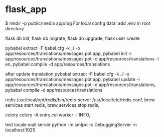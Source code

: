 # flask_app

$ mkdir -p public/media app/log
For local config data: add .env in root directory

flask db init,
flask db migrate,
flask db upgrade,
flask user create <mail> <password>


pybabel extract -F babel.cfg -k _l -o app/resources/translations/messages.pot app,
pybabel init -i app/resources/translations/messages.pot -d app/resources/translations -l en,
pybabel compile -d app/resources/translations

after update translation
pybabel extract -F babel.cfg -k _l -o app/resources/translations/messages.pot app,
pybabel update -i app/resources/translations/messages.pot -d app/resources/translations,
pybabel compile -d app/resources/translations

redis
/usr/local/opt/redis/bin/redis-server /usr/local/etc/redis.conf,
brew services start redis,
brew services stop redis,

celery
celery -A entry.cel worker -l INFO,

test locale mail server
python -m smtpd -c DebuggingServer -n localhost:1025
